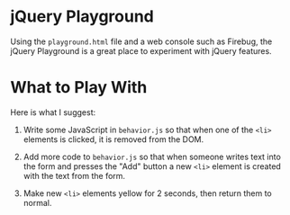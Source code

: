 # jQuery Playground

Using the `playground.html` file and a web console such as Firebug,
the jQuery Playground is a great place to experiment with jQuery
features.

# What to Play With

Here is what I suggest:

  1. Write some JavaScript in `behavior.js` so that when one of the
    `<li>` elements is clicked, it is removed from the DOM.

  2. Add more code to `behavior.js` so that when someone writes text
     into the form and presses the "Add" button a new `<li>` element
     is created with the text from the form.

  3. Make new `<li>` elements yellow for 2 seconds, then return them
     to normal.
